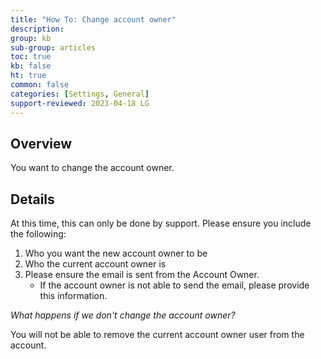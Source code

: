 ```yaml
---
title: "How To: Change account owner"
description: 
group: kb
sub-group: articles
toc: true
kb: false
ht: true
common: false
categories: [Settings, General]
support-reviewed: 2023-04-18 LG
---
```


## Overview

You want to change the account owner.

## Details

At this time, this can only be done by support. Please ensure you include the following:

1. Who you want the new account owner to be
2. Who the current account owner is
3. Please ensure the email is sent from the Account Owner.
   * If the account owner is not able to send the email, please provide this information.

_What happens if we don't change the account owner?_

You will not be able to remove the current account owner user from the
account.
